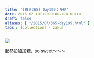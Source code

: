 ```yaml
---
title: '[白狼365] Day199：多糖'
date: 2015-07-18T12:00:00.000+08:00
draft: false
aliases: [ "/2015/07/365-day199.html" ]
tags : [collections - zaku]
---
```


![](/images/zaku199.jpg)

起勢加加加糖，so sweet～～～
